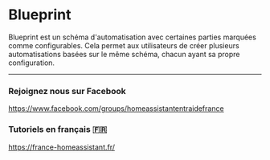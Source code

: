 # Blueprint
Blueprint est un schéma d'automatisation avec certaines parties marquées comme configurables. Cela permet aux utilisateurs de créer plusieurs automatisations basées sur le même schéma, chacun ayant sa propre configuration.

---

### Rejoignez nous sur Facebook
https://www.facebook.com/groups/homeassistantentraidefrance

### Tutoriels en français 🇫🇷
https://france-homeassistant.fr/
